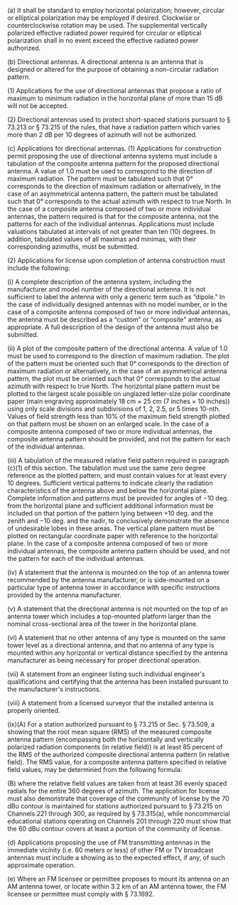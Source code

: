 (a) It shall be standard to employ horizontal polarization; however, circular or elliptical polarization may be employed if desired. Clockwise or counterclockwise rotation may be used. The supplemental vertically polarized effective radiated power required for circular or elliptical polarization shall in no event exceed the effective radiated power authorized.

(b) Directional antennas. A directional antenna is an antenna that is designed or altered for the purpose of obtaining a non-circular radiation pattern.

(1) Applications for the use of directional antennas that propose a ratio of maximum to minimum radiation in the horizontal plane of more than 15 dB will not be accepted.

(2) Directional antennas used to protect short-spaced stations pursuant to § 73.213 or § 73.215 of the rules, that have a radiation pattern which varies more than 2 dB per 10 degrees of azimuth will not be authorized.

(c) Applications for directional antennas. (1) Applications for construction permit proposing the use of directional antenna systems must include a tabulation of the composite antenna pattern for the proposed directional antenna. A value of 1.0 must be used to correspond to the direction of maximum radiation. The pattern must be tabulated such that 0° corresponds to the direction of maximum radiation or alternatively, in the case of an asymmetrical antenna pattern, the pattern must be tabulated such that 0° corresponds to the actual azimuth with respect to true North. In the case of a composite antenna composed of two or more individual antennas, the pattern required is that for the composite antenna, not the patterns for each of the individual antennas. Applications must include valuations tabulated at intervals of not greater than ten (10) degrees. In addition, tabulated values of all maximas and minimas, with their corresponding azimuths, must be submitted.

(2) Applications for license upon completion of antenna construction must include the following:

(i) A complete description of the antenna system, including the manufacturer and model number of the directional antenna. It is not sufficient to label the antenna with only a generic term such as “dipole.” In the case of individually designed antennas with no model number, or in the case of a composite antenna composed of two or more individual antennas, the antenna must be described as a “custom” or “composite” antenna, as appropriate. A full description of the design of the antenna must also be submitted.

(ii) A plot of the composite pattern of the directional antenna. A value of 1.0 must be used to correspond to the direction of maximum radiation. The plot of the pattern must be oriented such that 0° corresponds to the direction of maximum radiation or alternatively, in the case of an asymmetrical antenna pattern, the plot must be oriented such that 0° corresponds to the actual azimuth with respect to true North. The horizontal plane pattern must be plotted to the largest scale possible on unglazed letter-size polar coordinate paper (main engraving approximately 18 cm × 25 cm (7 inches × 10 inches)) using only scale divisions and subdivisions of 1, 2, 2.5, or 5 times 10-nth. Values of field strength less than 10% of the maximum field strength plotted on that pattern must be shown on an enlarged scale. In the case of a composite antenna composed of two or more individual antennas, the composite antenna pattern should be provided, and not the pattern for each of the individual antennas.

(iii) A tabulation of the measured relative field pattern required in paragraph (c)(1) of this section. The tabulation must use the same zero degree reference as the plotted pattern, and must contain values for at least every 10 degrees. Sufficient vertical patterns to indicate clearly the radiation characteristics of the antenna above and below the horizontal plane. Complete information and patterns must be provided for angles of −10 deg. from the horizontal plane and sufficient additional information must be included on that portion of the pattern lying between +10 deg. and the zenith and −10 deg. and the nadir, to conclusively demonstrate the absence of undesirable lobes in these areas. The vertical plane pattern must be plotted on rectangular coordinate paper with reference to the horizontal plane. In the case of a composite antenna composed of two or more individual antennas, the composite antenna pattern should be used, and not the pattern for each of the individual antennas.

(iv) A statement that the antenna is mounted on the top of an antenna tower recommended by the antenna manufacturer, or is side-mounted on a particular type of antenna tower in accordance with specific instructions provided by the antenna manufacturer.

(v) A statement that the directional antenna is not mounted on the top of an antenna tower which includes a top-mounted platform larger than the nominal cross-sectional area of the tower in the horizontal plane.

(vi) A statement that no other antenna of any type is mounted on the same tower level as a directional antenna, and that no antenna of any type is mounted within any horizontal or vertical distance specified by the antenna manufacturer as being necessary for proper directional operation.

(vii) A statement from an engineer listing such individual engineer's qualifications and certifying that the antenna has been installed pursuant to the manufacturer's instructions.

(viii) A statement from a licensed surveyor that the installed antenna is properly oriented.

(ix)(A) For a station authorized pursuant to § 73.215 or Sec. § 73.509, a showing that the root mean square (RMS) of the measured composite antenna pattern (encompassing both the horizontally and vertically polarized radiation components (in relative field)) is at least 85 percent of the RMS of the authorized composite directional antenna pattern (in relative field). The RMS value, for a composite antenna pattern specified in relative field values, may be determined from the following formula:

(B) where the relative field values are taken from at least 36 evenly spaced radials for the entire 360 degrees of azimuth. The application for license must also demonstrate that coverage of the community of license by the 70 dBu contour is maintained for stations authorized pursuant to § 73.215 on Channels 221 through 300, as required by § 73.315(a), while noncommercial educational stations operating on Channels 201 through 220 must show that the 60 dBu contour covers at least a portion of the community of license.

(d) Applications proposing the use of FM transmitting antennas in the immediate vicinity (i.e. 60 meters or less) of other FM or TV broadcast antennas must include a showing as to the expected effect, if any, of such approximate operation.

(e) Where an FM licensee or permittee proposes to mount its antenna on an AM antenna tower, or locate within 3.2 km of an AM antenna tower, the FM licensee or permittee must comply with § 73.1692.

